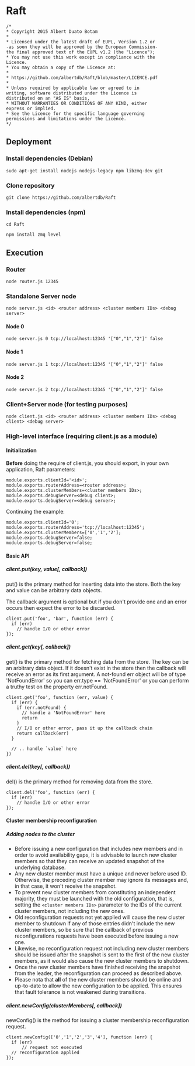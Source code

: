 # Raft
```
/* 
* Copyright 2015 Albert Duato Botam
*  
* Licensed under the latest draft of EUPL, Version 1.2 or
-as soon they will be approved by the European Commission-
the final approved text of the EUPL v1.2 (the "Licence");
* You may not use this work except in compliance with the
Licence.
* You may obtain a copy of the Licence at:
*  
* https://github.com/albertdb/Raft/blob/master/LICENCE.pdf
*  
* Unless required by applicable law or agreed to in
writing, software distributed under the Licence is
distributed on an "AS IS" basis,
* WITHOUT WARRANTIES OR CONDITIONS OF ANY KIND, either
express or implied.
* See the Licence for the specific language governing
permissions and limitations under the Licence.
*/ 
```
## Deployment
### Install dependencies (Debian)
`sudo apt-get install nodejs nodejs-legacy npm libzmq-dev git`
### Clone repository
`git clone https://github.com/albertdb/Raft`
### Install dependencies (npm)
`cd Raft`

`npm install zmq level`
## Execution
### Router
`node router.js 12345`
### Standalone Server node
`node server.js <id> <router address> <cluster members IDs> <debug server>`
#### Node 0
`node server.js 0 tcp://localhost:12345 '["0","1","2"]' false`
#### Node 1
`node server.js 1 tcp://localhost:12345 '["0","1","2"]' false`
#### Node 2
`node server.js 2 tcp://localhost:12345 '["0","1","2"]' false`
### Client+Server node (for testing purposes)
`node client.js <id> <router address> <cluster members IDs> <debug client> <debug server>`
### High-level interface (requiring client.js as a module)
#### Initialization
**Before** doing the require of client.js, you should export, in your own application, Raft parameters:
```
module.exports.clientId='<id>';
module.exports.routerAddress=<router address>;
module.exports.clusterMembers=<cluster members IDs>;
module.exports.debugServer=<debug client>;
module.exports.debugServer=<debug server>;
```
Continuing the example:
```
module.exports.clientId='0';
module.exports.routerAddress='tcp://localhost:12345';
module.exports.clusterMembers=['0','1','2'];
module.exports.debugServer=false;
module.exports.debugServer=false;
```
#### Basic API
##### client.put(key, value[, callback])
put() is the primary method for inserting data into the store. Both the key and value can be arbitrary data objects.

The callback argument is optional but if you don't provide one and an error occurs then expect the error to be discarded.
```
client.put('foo', 'bar', function (err) {
  if (err)
    // handle I/O or other error
});
```
##### client.get(key[, callback])
get() is the primary method for fetching data from the store. The key can be an arbitrary data object. If it doesn't exist in the store then the callback will receive an error as its first argument. A not-found err object will be of type 'NotFoundError' so you can err.type == 'NotFoundError' or you can perform a truthy test on the property err.notFound.
```
client.get('foo', function (err, value) {
  if (err) {
    if (err.notFound) {
      // handle a 'NotFoundError' here
      return
    }
    // I/O or other error, pass it up the callback chain
    return callback(err)
  }

  // .. handle `value` here
})
```
##### client.del(key[, callback])
del() is the primary method for removing data from the store.
```
client.del('foo', function (err) {
  if (err)
    // handle I/O or other error
});
```
#### Cluster membership reconfiguration
##### Adding nodes to the cluster
- Before issuing a new configuration that includes new members and in order to avoid availability gaps, it is advisable to launch new cluster members so that they can receive an updated snapshot of the underlying database.
- Any new cluster member must have a unique and never before used ID. Otherwise, the preceding cluster member may ignore its messages and, in that case, it won't receive the snapshot.
- To prevent new cluster members from constituting an independent majority, they must be launched with the old configuration, that is, setting the `<cluster members IDs>` parameter to the IDs of the current cluster members, not including the new ones.
- Old reconfiguration requests not yet applied will cause the new cluster member to shutdown if any of those entries didn't include the new cluster members, so be sure that the callback of previous reconfigurations requests have been executed before issuing a new one.
- Likewise, no reconfiguration request not including new cluster members should be issued after the snapshot is sent to the first of the new cluster members, as it would also cause the new cluster members to shutdown.
- Once the new cluster members have finished receiving the snapshot from the leader, the reconfiguration can proceed as described above.
- Please nota that **all** of the new cluster members should be online and up-to-date to allow the new configuration to be applied. This ensures that fault tolerance is not weakened during transitions.
##### client.newConfig(clusterMembers[, callback])
newConfig() is the method for issuing a cluster membership reconfiguration request.
```
client.newConfig(['0','1','2','3','4'], function (err) {
  if (err)
      // request not executed
  // reconfiguration applied
});
```